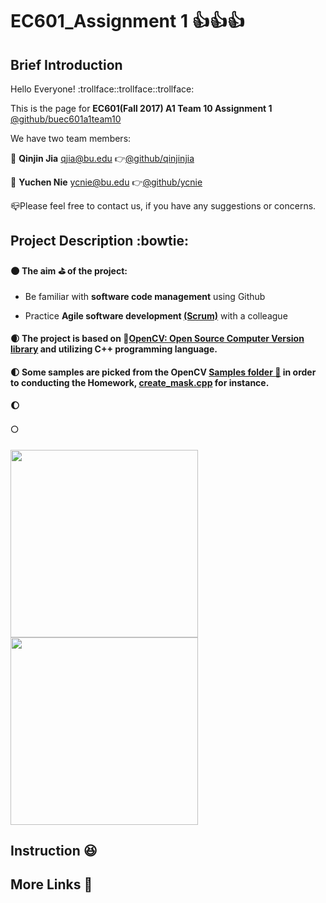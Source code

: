 # EC601_Assignment 1 :thumbsup::thumbsup::thumbsup:
## Brief Introduction
  Hello Everyone! :trollface::trollface::trollface:
  
  This is the page for **EC601(Fall 2017) A1 Team 10 Assignment 1** 
  [@github/buec601a1team10](https://github.com/orgs/buec601a1team10/dashboard)
  
  We have two team members:
  
  :boy: **Qinjin Jia** qjia@bu.edu   :point_right:[@github/qinjinjia](https://github.com/qinjinjia)
  
  :girl: **Yuchen Nie**  ycnie@bu.edu  :point_right:[@github/ycnie](https://github.com/ycnie)
  
  :mailbox_closed:Please feel free to contact us, if you have any suggestions or concerns. 
  
## Project Description :bowtie:
   #### :new_moon: The aim :golf: of the project:
       
   * Be familiar with **software code management** using Github
             
   * Practice **Agile software development [(Scrum)](https://en.wikipedia.org/wiki/Scrum_(software_development))** with a colleague
   
   #### :waxing_crescent_moon: The project is based on    :link:[OpenCV: Open Source Computer Version library](https://github.com/opencv/opencv) and utilizing C++ programming language.

   #### :first_quarter_moon: Some samples are picked from the OpenCV [Samples folder :briefcase:](https://github.com/opencv/opencv/tree/master/samples) in order to conducting the Homework, [create_mask.cpp](https://github.com/opencv/opencv/blob/master/samples/cpp/create_mask.cpp) for instance.
  
   #### :waxing_gibbous_moon:
       
   #### :full_moon: 
   
<img src="https://github.com/qinjinjia/ec601_ass1/blob/master/original.png" width="300" height="300">
<img src="https://github.com/qinjinjia/ec601_ass1/blob/master/processed.png" width="300" height="300">

## Instruction :laughing:

## More Links :link:

